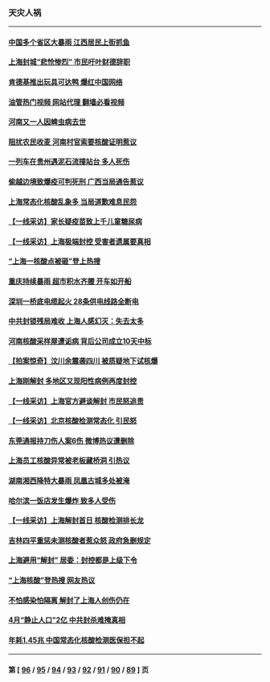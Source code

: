 ### 天灾人祸
---
#### [中国多个省区大暴雨 江西居民上街抓鱼](../../pages/ncid280/n13752238.md?06050845) 
#### [上海封城“悲怆惨烈” 市民吁叶财德辞职](../../pages/ncid280/n13752264.md?06050845) 
#### [肯德基推出玩具可达鸭 爆红中国网络](../../pages/ncid280/n13752318.md?06050845) 
#### [油管热门视频 网站代理 翻墙必看视频](http://209.222.30.114:81/youtube.html?06050845)
#### [河南又一人因蜱虫病去世](../../pages/ncid280/n13752215.md?06050845) 
#### [阻扰农民收麦 河南村官索要核酸证明惹议](../../pages/ncid280/n13752209.md?06050845) 
#### [一列车在贵州遇泥石流撞站台 多人死伤](../../pages/ncid280/n13752144.md?06050845) 
#### [偷越边境致爆疫可判死刑 广西当局通告惹议](../../pages/ncid280/n13752058.md?06050845) 
#### [上海常态化核酸乱象多 当局道歉难息民怨](../../pages/ncid280/n13751842.md?06050845) 
#### [【一线采访】家长疑疫苗致上千儿童糖尿病](../../pages/ncid280/n13751786.md?06050845) 
#### [【一线采访】上海极端封控 受害者遗属要真相](../../pages/ncid280/n13751150.md?06050845) 
#### [“上海一核酸点被砸”登上热搜](../../pages/ncid280/n13751565.md?06050845) 
#### [重庆持续暴雨 超市积水齐腰 开车如开船](../../pages/ncid280/n13751506.md?06050845) 
#### [深圳一桥底电缆起火 28条供电线路全断电](../../pages/ncid280/n13751439.md?06050845) 
#### [中共封锁残局难收 上海人感幻灭：失去太多](../../pages/ncid280/n13751162.md?06050845) 
#### [河南核酸采样屋遭诟病 背后公司成立10天中标](../../pages/ncid280/n13751197.md?06050845) 
#### [【拍案惊奇】汶川余震袭四川 被质疑地下试核爆](../../pages/ncid280/n13751002.md?06050845) 
#### [上海刚解封 多地区又现阳性病例再度封控](../../pages/ncid280/n13751075.md?06050845) 
#### [【一线采访】上海官方避谈解封 市民怒追责](../../pages/ncid280/n13751043.md?06050845) 
#### [【一线采访】北京核酸检测常态化 引民怒](../../pages/ncid280/n13751021.md?06050845) 
#### [东莞通报持刀伤人案6伤 微博热议遭删除](../../pages/ncid280/n13750925.md?06050845) 
#### [上海员工核酸异常被老板藏桥洞 引热议](../../pages/ncid280/n13750893.md?06050845) 
#### [湖南湘西降特大暴雨 凤凰古城多处被淹](../../pages/ncid280/n13750772.md?06050845) 
#### [哈尔滨一饭店发生爆炸 致多人受伤](../../pages/ncid280/n13750669.md?06050845) 
#### [【一线采访】上海解封首日 核酸检测排长龙](../../pages/ncid280/n13750566.md?06050845) 
#### [吉林四平重惩未测核酸者惹众怒 政府急删规定](../../pages/ncid280/n13750501.md?06050845) 
#### [上海避用“解封” 居委：封控都是上级下令](../../pages/ncid280/n13750411.md?06050845) 
#### [“上海核酸”登热搜 网友热议](../../pages/ncid280/n13750250.md?06050845) 
#### [不怕感染怕隔离 解封了上海人创伤仍在](../../pages/ncid280/n13750182.md?06050845) 
#### [4月“静止人口”2亿 中共封杀难掩真相](../../pages/ncid280/n13750226.md?06050845) 
#### [年耗1.45兆 中国常态化核酸检测医保担不起](../../pages/ncid280/n13750242.md?06050845) 

---
#### 第 [ [96](./96.md?06050845) / [95](./95.md?06050845) / [94](./94.md?06050845) / [93](./93.md?06050845) / [92](./92.md?06050845) / [91](./91.md?06050845) / [90](./90.md?06050845) / [89](./89.md?06050845) ] 页
